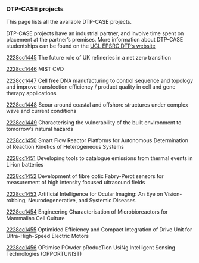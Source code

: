 ### DTP-CASE projects

This page lists all the available DTP-CASE projects.

DTP-CASE projects have an industrial partner, and involve time spent on placement at the partner’s premises. More information about DTP-CASE studentships can be found on the [UCL EPSRC DTP’s website](https://www.ucl.ac.uk/)

[2228cc1445](../projects/2228cc1445.md) The future role of UK refineries in a net zero transition

[2228cc1446](../projects/2228cc1446.md) MIST CVD

[2228cc1447](../projects/2228cc1447.md) Cell free DNA manufacturing to control sequence and topology and improve transfection efficiency / product quality in cell and gene therapy applications

[2228cc1448](../projects/2228cc1448.md) Scour around coastal and offshore structures under complex wave and current conditions

[2228cc1449](../projects/2228cc1449.md) Characterising the vulnerability of the built environment to tomorrow’s natural hazards

[2228cc1450](../projects/2228cc1450.md) Smart Flow Reactor Platforms for Autonomous Determination of Reaction Kinetics of Heterogeneous Systems

[2228cc1451](../projects/2228cc1451.md) Developing tools to catalogue emissions from thermal events in Li-ion batteries

[2228cc1452](../projects/2228cc1452.md) Development of fibre optic Fabry-Perot sensors for measurement of high intensity focused ultrasound fields

[2228cc1453](../projects/2228cc1453.md) Artificial Intelligence for Ocular Imaging: An Eye on Vision-robbing, Neurodegenerative, and Systemic Diseases

[2228cc1454](../projects/2228cc1454.md) Engineering Characterisation of Microbioreactors for Mammalian Cell Culture

[2228cc1455](../projects/2228cc1455.md) Optimided Efficiency and Compact Integration of Drive Unit for Ultra-High-Speed Electric Motors

[2228cc1456](../projects/2228cc1456.md) OPtimise POwder pRoducTion UsiNg Intelligent Sensing Technologies (OPPORTUNIST)

